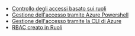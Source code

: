 * [Controllo degli accessi basato sui ruoli](../articles/active-directory/role-based-access-control-configure.md)
* [Gestione dell'accesso tramite Azure Powershell](../articles/active-directory/role-based-access-control-manage-access-powershell.md)
* [Gestione dell'accesso tramite la CLI di Azure](../articles/active-directory/role-based-access-control-manage-access-azure-cli.md)
* [RBAC creato in Ruoli](../articles/active-directory/role-based-access-built-in-roles.md)

